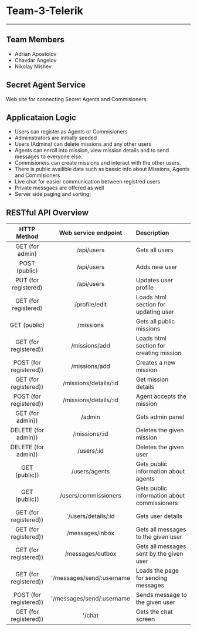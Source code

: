 # Team-3-Telerik
---

## Team Members
* Adrian Apostolov
* Chavdar Angelov
* Nikolay Mishev

## Secret Agent Service

Web site for connecting Secret Agents and Commisioners. 

## Applicataion Logic 

 -	Users can register as Agents or Commisioners
 - 	Administrators are initially seeded
 -	Users (Admins) can delete missions and any other users
 -	Agents can enroll into mission, view mission details and to send messages to everyone else. 
 -	Commisioners can create missions and interact with the other users.
 -	There is public availible data such as bassic info about Missions, Agents and Commisioners
 -	Live chat for easier communication between registred users
 -	Private messgaes are offered as well
 - Server side paging and sorting;

 ## RESTful API Overview
| HTTP Method | Web service endpoint | Description |
|:----------:|:-----------:|:-------------|
|GET (for admin) | /api/users | Gets all users |
|POST (public) | /api/users | Adds new user 
|PUT (for registered)| /api/users | Updates user profile |
|GET (for registered)| /profile/edit | Loads html section for updating user|
|GET (public)|/missions|Gets all public missions|
|GET (for registered))|/missions/add|Loads html section for creating mission|
|POST (for registered))|/missions/add|Creates a new mission|
|GET (for registered))|/missions/details/:id|Get mission details|
|POST (for registered))|/missions/details/:id|Agent accepts the mission|
|GET (for admin))|/admin|Gets admin panel|
|DELETE (for admin))|/missions/:id|Deletes the given mission|
|DELETE (for admin))|/users/:id|Deletes the given user|
|GET (public))|/users/agents|Gets public information about agents|
|GET (public))|/users/commissioners|Gets public information about commissioners|
|GET (for registered))|'/users/details/:id|Gets user details|
|GET (for registered))|/messages/inbox|Gets all messages to the given user|
|GET (for registered))|/messages/outbox|Gets all messages sent by the given user|
|GET (for registered))|'/messages/send/:username|Loads the page for sending messages|
|POST (for registered))|'/messages/send/:username|Sends message to the given user|
|GET (for registered))|'/chat|Gets the chat screen|
